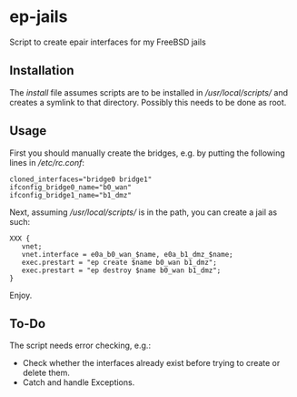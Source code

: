 # ep-jails
Script to create epair interfaces for my FreeBSD jails

## Installation

The _install_ file assumes scripts are to be installed in _/usr/local/scripts/_ and creates a symlink to that directory.
Possibly this needs to be done as root.

## Usage

First you should manually create the bridges, e.g. by putting the following lines in _/etc/rc.conf_:

```properties
cloned_interfaces="bridge0 bridge1"
ifconfig_bridge0_name="b0_wan"
ifconfig_bridge1_name="b1_dmz"
```

Next, assuming _/usr/local/scripts/_ is in the path, you can create a jail as such:

```properties
XXX {
   vnet;
   vnet.interface = e0a_b0_wan_$name, e0a_b1_dmz_$name;
   exec.prestart = "ep create $name b0_wan b1_dmz";
   exec.prestart = "ep destroy $name b0_wan b1_dmz";
}
```

Enjoy.

## To-Do

The script needs error checking, e.g.:

  - Check whether the interfaces already exist before trying to create or delete them.
  - Catch and handle Exceptions.
